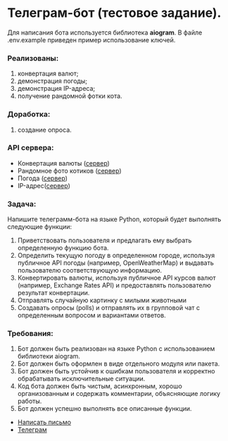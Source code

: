 # Телеграм-бот (тестовое задание).

Для написания бота используется библиотека **aiogram**. В файле .env.example приведен пример использование ключей.

### Реализованы:
1) конвертация валют;
2) демонстрация погоды;
3) демонстрация IP-адреса;
4) получение рандомной фотки кота.

### Доработка:
1) создание опроса.

### API сервера:
* Конвертация валюты ([сервер](https://apilayer.com/'))
* Рандомное фото котиков ([сервер](https://api.thecatapi.com/v1/images/search'))
* Погода ([сервер](https://api.openweathermap.org'))
* IP-адрес([сервер](https://ipinfo.io/json'))

### Задача:
Напишите телеграмм-бота на языке Python, который будет выполнять следующие функции:
1. Приветствовать пользователя и предлагать ему выбрать определенную функцию бота.
2. Определить текущую погоду в определенном городе, используя публичное API погоды (например, OpenWeatherMap) и выдавать пользователю соответствующую информацию.
3. Конвертировать валюты, используя публичное API курсов валют (например, Exchange Rates API) и предоставлять пользователю результат конвертации.
4. Отправлять случайную картинку с милыми животными
5. Создавать опросы (polls) и отправлять их в групповой чат с определенным вопросом и вариантами ответов.

### Требования:
1. Бот должен быть реализован на языке Python с использованием библиотеки aiogram.
2. Бот должен быть оформлен в виде отдельного модуля или пакета.
3. Бот должен быть устойчив к ошибкам пользователя и корректно обрабатывать исключительные ситуации.
4. Код бота должен быть чистым, асинхронным, хорошо организованным и содержать комментарии, объясняющие логику работы.
5. Бот должен успешно выполнять все описанные функции.


* <a href="mailto:s9197937187@gmail.com">Написать письмо</a>
* <a href="https://t.me/grwo1">Телеграм</a>